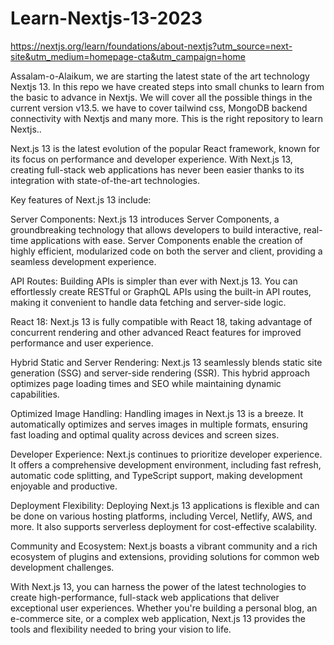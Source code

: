 # Learn-Nextjs-13-2023

https://nextjs.org/learn/foundations/about-nextjs?utm_source=next-site&utm_medium=homepage-cta&utm_campaign=home

Assalam-o-Alaikum, we are starting the latest state of the art technology Nextjs 13. In this repo we have created steps into small chunks to learn from the basic to advance in Nextjs. We will cover all the possible things in the current version v13.5. we have to cover
tailwind css, MongoDB backend connectivity with Nextjs and many more. This is the right repository to learn Nextjs..

Next.js 13 is the latest evolution of the popular React framework, known for its focus on performance and developer experience. With Next.js 13, creating full-stack web applications has never been easier thanks to its integration with state-of-the-art technologies.

Key features of Next.js 13 include:

Server Components: Next.js 13 introduces Server Components, a groundbreaking technology that allows developers to build interactive, real-time applications with ease. Server Components enable the creation of highly efficient, modularized code on both the server and client, providing a seamless development experience.

API Routes: Building APIs is simpler than ever with Next.js 13. You can effortlessly create RESTful or GraphQL APIs using the built-in API routes, making it convenient to handle data fetching and server-side logic.

React 18: Next.js 13 is fully compatible with React 18, taking advantage of concurrent rendering and other advanced React features for improved performance and user experience.

Hybrid Static and Server Rendering: Next.js 13 seamlessly blends static site generation (SSG) and server-side rendering (SSR). This hybrid approach optimizes page loading times and SEO while maintaining dynamic capabilities.

Optimized Image Handling: Handling images in Next.js 13 is a breeze. It automatically optimizes and serves images in multiple formats, ensuring fast loading and optimal quality across devices and screen sizes.

Developer Experience: Next.js continues to prioritize developer experience. It offers a comprehensive development environment, including fast refresh, automatic code splitting, and TypeScript support, making development enjoyable and productive.

Deployment Flexibility: Deploying Next.js 13 applications is flexible and can be done on various hosting platforms, including Vercel, Netlify, AWS, and more. It also supports serverless deployment for cost-effective scalability.

Community and Ecosystem: Next.js boasts a vibrant community and a rich ecosystem of plugins and extensions, providing solutions for common web development challenges.

With Next.js 13, you can harness the power of the latest technologies to create high-performance, full-stack web applications that deliver exceptional user experiences. Whether you're building a personal blog, an e-commerce site, or a complex web application, Next.js 13 provides the tools and flexibility needed to bring your vision to life.

